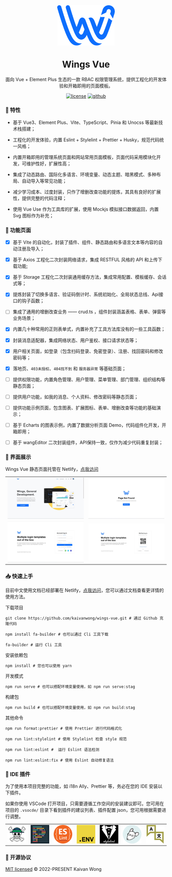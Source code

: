 <div align="center">
  <a href="https://github.com/wingscloud/wings-vue" target="_blank">
    <img width="180" src="./src/assets/svgs/logo.svg"/>
  </a>
</div>

<div align="center">
  <h1>Wings Vue</h1>
  <div>
  
  面向 Vue + Element Plus 生态的一款 RBAC 权限管理系统，提供工程化的开发体验和开箱即用的页面模板。

  [![license](https://img.shields.io/github/license/wingscloud/wings-vue)](./LICENSE)
  [![github](https://img.shields.io/github/package-json/v/wingscloud/wings-vue)](https://github.com/wingscloud/wings-vue)

  </div>
</div>

### 🌈 特性

- 基于 Vue3、Element Plus、Vite、TypeScript、Pinia 和 Unocss 等最新技术栈搭建；

- 工程化的开发体验，内置 Eslint + Stylelint + Prettier + Husky，规范代码统一风格；

- 内置开箱即用的管理系统页面和网站常用页面模板，页面代码采用模块化开发，可维护性好，扩展性高；

- 集成了动态路由、国际化多语言、环境变量、动态主题、暗黑模式、多种布局、自动导入等常见功能；

- 减少学习成本、过度封装，只作了增删改查功能的提炼，其具有良好的扩展性，提供完整的代码注释；

- 使用 Vue Use 作为工具库的扩展，使用 Mockjs 模拟接口数据返回，内置 Svg 图标作为补充；

### 📌 功能页面

- [x] 基于 Vite 的自动化，封装了插件、组件、静态路由和多语言文本等内容的自动注册及导入；

- [x] 基于 Axios 工程化二次封装网络请求，集成 RESTFUL 风格的 API 和上传下载功能;

- [x] 基于 Storage 工程化二次封装通用缓存方法，集成常用配置、模板缓存、会话式等；

- [x] 提炼封装了切换多语言、验证码倒计时、系统初始化、全局状态总线、Api接口的钩子函数；

- [ ] 集成了通用的增删改查业务 —— crud.ts ，组件封装涵盖表格、表单、弹窗等业务场景；

- [x] 内置几十种常用的正则表单式，内置补充了工具方法库没有的一些工具函数；

- [x] 封装消息适配器，集成网络状态、用户鉴权、接口请求状态等；

- [x] 用户相关页面，如登录（包含扫码登录、免密登录）、注册、找回密码和修改密码等；

- [x] 落地页、`403未授权`、`404找不到` 和 `服务器异常` 等基础页面；

- [ ] 提供权限功能，内置角色管理、用户管理、菜单管理、部门管理、组织结构等静态页面；

- [ ] 提供用户功能，如我的消息、个人资料、修改密码等静态页面；

- [ ] 提供功能示例页面，包含图表、扩展图标、表单、增删改查等功能的基础演示；

- [ ] 基于 Echarts 的图表示例，内置了数据分析页面 Demo，代码组件化开发，开箱即用；

- [ ] 基于 wangEditor 二次封装组件，API保持一致，仅作为减少代码重复封装；


### 🌰 界面展示

Wings Vue 静态页面托管在 Netlify，[点我访问](https://wings-vue.netlify.app)

<table>
    <tr>
        <td><img width="100%" src="./.readme/page-home.jpg"></td>
        <td><img width="100%" src="./.readme/page-404.jpg"></td>
    </tr>
    <tr>
        <td><img width="100%" src="./.readme/page-login.jpg"></td>
        <td><img width="100%" src="./.readme/page-login-qrcode.jpg"></td>
    </tr>
</table>

### 📥 快速上手

目前中文使用文档已经部署在 Netlify，[点我访问](https://wings-vue-docs.netlify.app)，您可以通过文档查看更详情的使用方法。

下载项目

```shell
git clone https://github.com/kaivanwong/wings-vue.git # 通过 Github 克隆代码

npm install fa-builder # 也可以通过 Cli 工具下载

fa-builder # 运行 Cli 工具
```

安装依赖包

```shell
npm install # 您也可以使用 yarn
```

开发模式

```shell
npm run serve # 也可以搭配环境变量使用，如 npm run serve:stag
```

构建包

```shell
npm run build # 也可以搭配环境变量使用，如 npm run build:stag
```

其他命令

```shell
npm run format:prettier # 使用 Prettier 进行代码格式化

npm run lint:stylelint # 使用 Stylelint 检查 style 规范

npm run lint:eslint #  运行 Eslint 语法检测

npm run lint:eslint:fix # 使用 Eslint 自动修复语法
```

### 🧩 IDE 插件

为了使用本项目完整的功能，如 i18n Ally、Prettier 等，务必在您的 IDE 安装以下插件。

如果你使用 VSCode 打开项目，只需要遵循工作空间的安装建议即可。您可用在项目的 `.vsocde/` 目录下看到插件的建议列表、插件配置 json，您可用根据需要进行调整。

<table>
  <tr>
    <td><img width="90" src="./.readme/vscode-plugin-volar.png"></td>
    <td><img width="90" src="./.readme/vscode-plugin-prettier.png"></td>
    <td><img width="90" src="./.readme/vscode-plugin-eslint.png"></td>
    <td><img width="90" src="./.readme/vscode-plugin-dot-env.png"></td>
    <td><img width="90" src="./.readme/vscode-plugin-stylelint.png"></td>
    <td><img width="90" src="./.readme/vscode-plugin-editor-config.png"></td>
    <td><img width="90" src="./.readme/vscode-plugin-i18n-ally.png"></td>
  </tr>
</table>

### 🧣 开源协议

[MIT licensed](./LICENSE) © 2022-PRESENT Kaivan Wong
